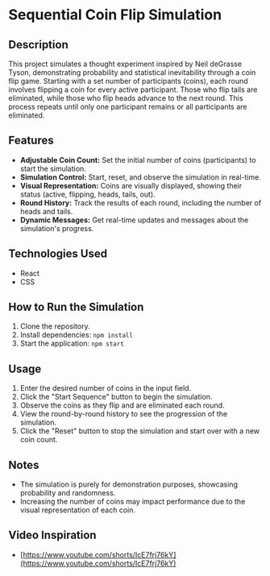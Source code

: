 # Sequential Coin Flip Simulation

## Description

This project simulates a thought experiment inspired by Neil deGrasse Tyson, demonstrating probability and statistical inevitability through a coin flip game. Starting with a set number of participants (coins), each round involves flipping a coin for every active participant. Those who flip tails are eliminated, while those who flip heads advance to the next round. This process repeats until only one participant remains or all participants are eliminated.

## Features

*   **Adjustable Coin Count:** Set the initial number of coins (participants) to start the simulation.
*   **Simulation Control:** Start, reset, and observe the simulation in real-time.
*   **Visual Representation:** Coins are visually displayed, showing their status (active, flipping, heads, tails, out).
*   **Round History:** Track the results of each round, including the number of heads and tails.
*   **Dynamic Messages:** Get real-time updates and messages about the simulation's progress.

## Technologies Used

*   React
*   CSS

## How to Run the Simulation

1.  Clone the repository.
2.  Install dependencies: `npm install`
3.  Start the application: `npm start`

## Usage

1.  Enter the desired number of coins in the input field.
2.  Click the "Start Sequence" button to begin the simulation.
3.  Observe the coins as they flip and are eliminated each round.
4.  View the round-by-round history to see the progression of the simulation.
5.  Click the "Reset" button to stop the simulation and start over with a new coin count.

## Notes

*   The simulation is purely for demonstration purposes, showcasing probability and randomness.
*   Increasing the number of coins may impact performance due to the visual representation of each coin.

## Video Inspiration

*   [https://www.youtube.com/shorts/IcE7frj76kY](https://www.youtube.com/shorts/IcE7frj76kY)
